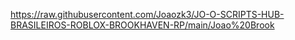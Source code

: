 https://raw.githubusercontent.com/Joaozk3/JO-O-SCRIPTS-HUB-BRASILEIROS-ROBLOX-BROOKHAVEN-RP/main/Joao%20Brook
